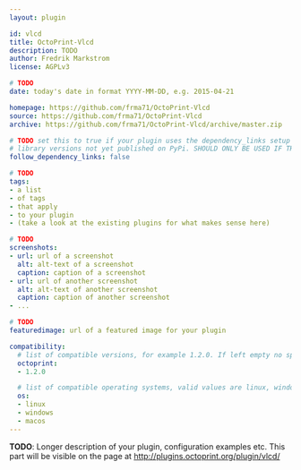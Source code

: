 ```yaml
---
layout: plugin

id: vlcd
title: OctoPrint-Vlcd
description: TODO
author: Fredrik Markstrom
license: AGPLv3

# TODO
date: today's date in format YYYY-MM-DD, e.g. 2015-04-21

homepage: https://github.com/frma71/OctoPrint-Vlcd
source: https://github.com/frma71/OctoPrint-Vlcd
archive: https://github.com/frma71/OctoPrint-Vlcd/archive/master.zip

# TODO set this to true if your plugin uses the dependency_links setup parameter to include
# library versions not yet published on PyPi. SHOULD ONLY BE USED IF THERE IS NO OTHER OPTION!
follow_dependency_links: false

# TODO
tags:
- a list
- of tags
- that apply
- to your plugin
- (take a look at the existing plugins for what makes sense here)

# TODO
screenshots:
- url: url of a screenshot
  alt: alt-text of a screenshot
  caption: caption of a screenshot
- url: url of another screenshot
  alt: alt-text of another screenshot
  caption: caption of another screenshot
- ...

# TODO
featuredimage: url of a featured image for your plugin

compatibility:
  # list of compatible versions, for example 1.2.0. If left empty no specific version requirement will be assumed
  octoprint:
  - 1.2.0

  # list of compatible operating systems, valid values are linux, windows, macos, leaving empty defaults to all
  os:
  - linux
  - windows
  - macos
---
```


**TODO**: Longer description of your plugin, configuration examples etc. This part will be visible on the page at
http://plugins.octoprint.org/plugin/vlcd/
